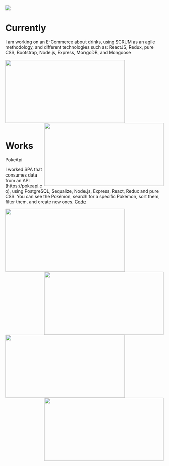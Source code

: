 <img src= "https://user-images.githubusercontent.com/74629753/140512972-e6cae103-9c9d-4129-8553-14de935356b8.png"/>
<h1>Currently</h1>
<p>I am working on an E-Commerce about drinks, using SCRUM as an agile methodology, and different technologies such as: ReactJS, Redux, pure CSS, Bootstrap, Node.js, Express, MongoDB, and Mongoose</p>
<img align="left" src= "https://user-images.githubusercontent.com/74629753/140514947-5115af1e-445e-4fcd-9305-50bdb1670e4a.png" height="200px" width="380px" /> <img align="right" src= "https://user-images.githubusercontent.com/74629753/140514972-86640b79-94eb-45dd-abaf-3004885b19fc.png" height="200px" width="380px" />
<br></br><br></br><br></br>
<br></br><br></br><br></br>
<h1>Works</h1>
<p>PokeApi<p>
<p>I worked SPA that consumes data from an API (https://pokeapi.co), using PostgreSQL, Sequalize, Node.js, Express, React, Redux and pure CSS. You can see the Pokémon, search for a specific Pokémon, sort them, filter them, and create new ones. <a href="https://github.com/davidheredia25/PI-Pokemon-FT17a">Code</a></p>
<img align="left" src= "https://user-images.githubusercontent.com/74629753/140519463-82e89d31-fcdb-4a90-855d-62bd70ad1015.png" height="200px" width="380px" /> <img align="right" src= "https://user-images.githubusercontent.com/74629753/140519511-9007c78c-f2b0-46c8-a031-c3c0d42bdbcc.png" height="200px" width="380px" />
<img align="left" src= "https://user-images.githubusercontent.com/74629753/140519527-b46f5036-697f-4236-9701-40d6df76050c.png" height="200px" width="380px" /> <img align="right" src= "https://user-images.githubusercontent.com/74629753/140519551-b2c01e05-aade-46ae-a3fe-c465f31dc609.png" height="200px" width="380px" />
